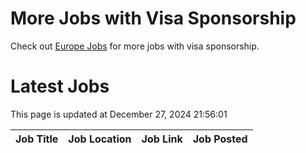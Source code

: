 # More Jobs with Visa Sponsorship

Check out [Europe Jobs](https://github.com/sureshparimi/europejobs#latest-jobs) for more jobs with visa sponsorship.

# Latest Jobs

This page is updated at December 27, 2024 21:56:01

| Job Title | Job Location | Job Link | Job Posted |
| --- | --- | --- | --- |
